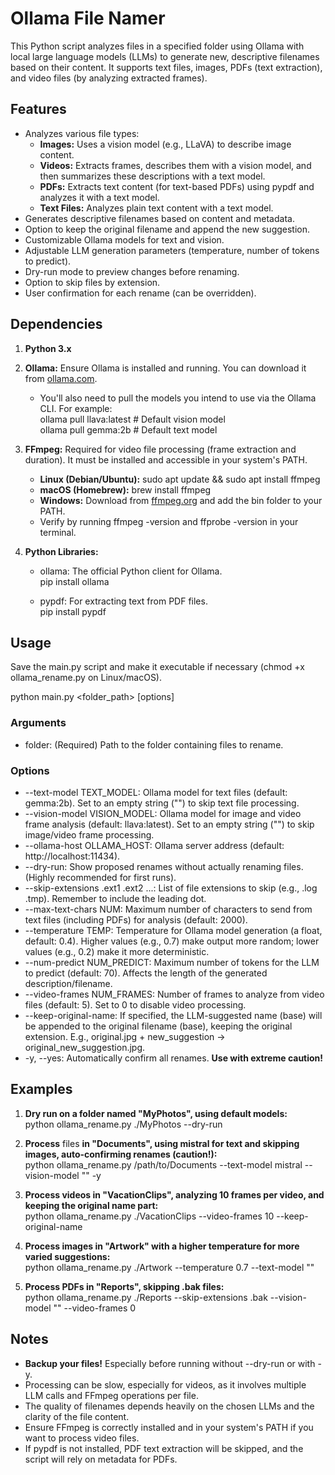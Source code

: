 # **Ollama File Namer**

This Python script analyzes files in a specified folder using Ollama with local large language models (LLMs) to generate new, descriptive filenames based on their content. It supports text files, images, PDFs (text extraction), and video files (by analyzing extracted frames).

## **Features**

* Analyzes various file types:  
  * **Images:** Uses a vision model (e.g., LLaVA) to describe image content.  
  * **Videos:** Extracts frames, describes them with a vision model, and then summarizes these descriptions with a text model.  
  * **PDFs:** Extracts text content (for text-based PDFs) using pypdf and analyzes it with a text model.  
  * **Text Files:** Analyzes plain text content with a text model.  
* Generates descriptive filenames based on content and metadata.  
* Option to keep the original filename and append the new suggestion.  
* Customizable Ollama models for text and vision.  
* Adjustable LLM generation parameters (temperature, number of tokens to predict).  
* Dry-run mode to preview changes before renaming.  
* Option to skip files by extension.  
* User confirmation for each rename (can be overridden).

## **Dependencies**

1. **Python 3.x**  
2. **Ollama:** Ensure Ollama is installed and running. You can download it from [ollama.com](https://ollama.com).  
   * You'll also need to pull the models you intend to use via the Ollama CLI. For example:  
     ollama pull llava:latest  \# Default vision model  
     ollama pull gemma:2b     \# Default text model

3. **FFmpeg:** Required for video file processing (frame extraction and duration). It must be installed and accessible in your system's PATH.  
   * **Linux (Debian/Ubuntu):** sudo apt update && sudo apt install ffmpeg  
   * **macOS (Homebrew):** brew install ffmpeg  
   * **Windows:** Download from [ffmpeg.org](https://ffmpeg.org/download.html) and add the bin folder to your PATH.  
   * Verify by running ffmpeg \-version and ffprobe \-version in your terminal.  
4. **Python Libraries:**  
   * ollama: The official Python client for Ollama.  
     pip install ollama

   * pypdf: For extracting text from PDF files.  
     pip install pypdf

## **Usage**

Save the main.py script and make it executable if necessary (chmod \+x ollama\_rename.py on Linux/macOS).

python main.py \<folder\_path\> \[options\]

### **Arguments**

* folder: (Required) Path to the folder containing files to rename.

### **Options**

* \--text-model TEXT\_MODEL: Ollama model for text files (default: gemma:2b). Set to an empty string ("") to skip text file processing.  
* \--vision-model VISION\_MODEL: Ollama model for image and video frame analysis (default: llava:latest). Set to an empty string ("") to skip image/video frame processing.  
* \--ollama-host OLLAMA\_HOST: Ollama server address (default: http://localhost:11434).  
* \--dry-run: Show proposed renames without actually renaming files. (Highly recommended for first runs).  
* \--skip-extensions .ext1 .ext2 ...: List of file extensions to skip (e.g., .log .tmp). Remember to include the leading dot.  
* \--max-text-chars NUM: Maximum number of characters to send from text files (including PDFs) for analysis (default: 2000).  
* \--temperature TEMP: Temperature for Ollama model generation (a float, default: 0.4). Higher values (e.g., 0.7) make output more random; lower values (e.g., 0.2) make it more deterministic.  
* \--num-predict NUM\_PREDICT: Maximum number of tokens for the LLM to predict (default: 70). Affects the length of the generated description/filename.  
* \--video-frames NUM\_FRAMES: Number of frames to analyze from video files (default: 5). Set to 0 to disable video processing.  
* \--keep-original-name: If specified, the LLM-suggested name (base) will be appended to the original filename (base), keeping the original extension. E.g., original.jpg \+ new\_suggestion \-\> original\_new\_suggestion.jpg.  
* \-y, \--yes: Automatically confirm all renames. **Use with extreme caution\!**

## **Examples**

1. **Dry run on a folder named "MyPhotos", using default models:**  
   python ollama\_rename.py ./MyPhotos \--dry-run

2. **Process** files **in "Documents", using mistral for text and skipping images, auto-confirming renames (caution\!):**  
   python ollama\_rename.py /path/to/Documents \--text-model mistral \--vision-model "" \-y

3. **Process videos in "VacationClips", analyzing 10 frames per video, and keeping the original name part:**  
   python ollama\_rename.py ./VacationClips \--video-frames 10 \--keep-original-name

4. **Process images in "Artwork" with a higher temperature for more varied suggestions:**  
   python ollama\_rename.py ./Artwork \--temperature 0.7 \--text-model "" 

5. **Process PDFs in "Reports", skipping .bak files:**  
   python ollama\_rename.py ./Reports \--skip-extensions .bak \--vision-model "" \--video-frames 0

## **Notes**

* **Backup your files\!** Especially before running without \--dry-run or with \-y.  
* Processing can be slow, especially for videos, as it involves multiple LLM calls and FFmpeg operations per file.  
* The quality of filenames depends heavily on the chosen LLMs and the clarity of the file content.  
* Ensure FFmpeg is correctly installed and in your system's PATH if you want to process video files.  
* If pypdf is not installed, PDF text extraction will be skipped, and the script will rely on metadata for PDFs.
